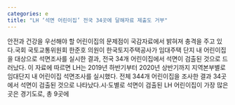 ```yaml
---
categories: e
title: "LH ‘석면 어린이집’ 전국 34곳에 달해자료 제출도 거부"
---
```

 안전과 건강을 우선해야 할 어린이집의 문제점이 국감자료에서 밝혀져 충격을 주고 있다.국회 국토교통위원회 한준호 의원이 한국토지주택공사가 임대주택 단지 내 어린이집을 대상으로 석면조사를 실시한 결과, 전국 34개 어린이집에서 석면이 검출된 것으로 드러났다. 이 자료에 따르면 LH는 2019년 하반기부터 2020년 상반기까지 지역본부별로 임대단지 내 어린이집 석면조사를 실시했다. 전체 344개 어린이집을 조사한 결과 34곳에서 석면이 검출된 것으로 나타났다.시·도별로 석면이 검출된 LH 어린이집이 가장 많은 곳은 경기도로, 총 9곳에